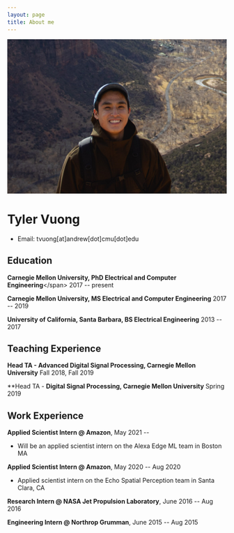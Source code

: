 ```yaml
---
layout: page
title: About me
---
```


![Me](/assets/img/utah_me.JPG)
<!-- The (first) h1 will be used as the <title> of the HTML page -->
# Tyler Vuong

<!-- The unordered list immediately after the h1 will be formatted on a single
line. It is intended to be used for contact details -->
- Email: tvuong[at]andrew[dot]cmu[dot]edu

## Education

  <span>**Carnegie Mellon University, PhD Electrical and Computer Engineering**\</span> 
 <span>2017 -- present</span>

  <span>**Carnegie Mellon University, MS Electrical and Computer Engineering**</span>
 <span>2017 -- 2019</span>

  <span>**University of California, Santa Barbara, BS Electrical Engineering**</span>
 <span>2013 -- 2017</span>

## Teaching Experience

<!-- You have to wrap the "left" and "right" half of these headings in spans by
hand -->
 <span>**Head TA - Advanced Digital Signal Processing, Carnegie Mellon University**</span> <span>Fall 2018, Fall 2019 </span>
 
 <span>**Head TA - **Digital Signal Processing, Carnegie Mellon University**</span> <span>Spring 2019 </span>

## Work Experience

<!-- You have to wrap the "left" and "right" half of these headings in spans by
hand -->
<span>**Applied Scientist Intern @ Amazon**, </span> <span>May 2021 -- </span>

- Will be an applied scientist intern on the Alexa Edge ML team in Boston MA

 <span>**Applied Scientist Intern @ Amazon**, </span> <span>May 2020 -- Aug 2020</span>
- Applied scientist intern on the Echo Spatial Perception team in Santa Clara, CA

<span>**Research Intern @ NASA Jet Propulsion Laboratory**, </span> <span>June 2016 -- Aug 2016</span>

<span>**Engineering Intern @ Northrop Grumman**, </span> <span>June 2015 -- Aug 2015</span>

